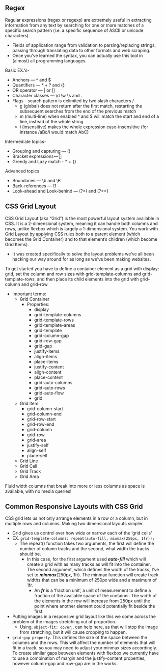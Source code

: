 ## Regex    
Regular expressions (regex or regexp) are extremely useful in extracting information from any text by searching for one or more matches of a specific search pattern (i.e. a specific sequence of ASCII or unicode characters).
- Fields of application range from validation to parsing/replacing strings, passing through translating data to other formats and web scraping.
- Once you’ve learned the syntax, you can actually use this tool in (almost) all programming languages.

Basic EX.'s-
- Anchors — ^ and $
- Quantifiers — * + ? and {}
- OR operator — | or []
- Character classes — \d \w \s and .
- Flags - search pattern is delimited by two slash characters /
  - g (global) does not return after the first match, restarting the subsequent searches from the end of the previous match
  - m (multi-line) when enabled ^ and $ will match the start and end of a line, instead of the whole string
  - i (insensitive) makes the whole expression case-insensitive (for instance /aBc/i would match AbC)

Intermediate topics- 
- Grouping and capturing — ()
- Bracket expressions — []
- Greedy and Lazy match - * + {}
 
Advanced topics
- Boundaries — \b and \B
- Back-references — \1
- Look-ahead and Look-behind — (?=) and (?<=)

## CSS Grid Layout
CSS Grid Layout (aka “Grid”) is the most powerful layout system available in CSS. It is a 2-dimensional system, meaning it can handle both columns and rows, unlike flexbox which is largely a 1-dimensional system. You work with Grid Layout by applying CSS rules both to a parent element (which becomes the Grid Container) and to that element’s children (which become Grid Items).
- It was created specifically to solve the layout problems we’ve all been hacking our way around for as long as we’ve been making websites.

To get started you have to define a container element as a grid with display: grid, set the column and row sizes with grid-template-columns and grid-template-rows, and then place its child elements into the grid with grid-column and grid-row.
- Important terms:
  - Grid Container
    - Properties:
      - display
       - grid-template-columns
       - grid-template-rows
       - grid-template-areas
       - grid-template
       - grid-column-gap
       - grid-row-gap
       - grid-gap
       - justify-items
       - align-items
       - place-items
       - justify-content
       - align-content
       - place-content
       - grid-auto-columns
       - grid-auto-rows
       - grid-auto-flow
       - grid
  - Grid Item
    - grid-column-start
    - grid-column-end
    - grid-row-start
    - grid-row-end
    - grid-column
    - grid-row
    - grid-area
    - justify-self
    - align-self
    - place-self
  - Grid Line
  - Grid Cell
  - Grid Track
  - Grid Area

Fluid width columns that break into more or less columns as space is available, with no media queries!

## Common Responsive Layouts with CSS Grid
CSS grid lets us not only arrange elements in a row or a column, but in multiple rows and columns. Making two dimensional layouts simpler.
- Grid gives us control over how wide or narrow each of the ‘grid cells’ 
- EX. ```grid-template-columns: repeat(auto-fill, minmax(250px, 1fr));```
  - The repeat() function takes two arguments, the first will define the number of column tracks and the second, what width the tracks should be.
    - In this case, for the first argument used ***auto-fill*** which will create a grid with as many tracks as will fit into the container. The second argument, which defines the width of the tracks, I’ve set to ***minmax***(250px, 1fr). The minmax function will create track widths that can be a minimum of 250px wide and a maximum of 1fr. 
      - An ***fr*** is a ‘fraction unit’, a unit of measurement to define a fraction of the available space of the container. The width of the elements in the row will increase from 250px until the point where another element could potentially fit beside the first.
- Putting images in a responsive grid layout like this we come across the problem of the images stretching out of proportion. 
  - Using, ```object-fit: cover```;, can help here, as that will stop the image from stretching, but it will cause cropping to happen.
-  ```grid-gap property```. This defines the size of the space between the columns and the rows. This will affect the number of elements that will fit in a track, so you may need to adjust your minmax sizes accordingly. To create similar gaps between elements with flexbox we currently have to use a combination of margin and the justify-content properties, however column-gap and row-gap are in the works.